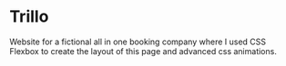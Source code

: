 # Trillo
Website for a fictional all in one booking company where I used CSS Flexbox to create the layout of this page and advanced css animations.
